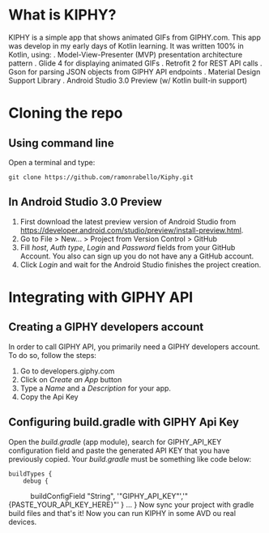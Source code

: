 # What is KIPHY?
KIPHY is a simple app that shows animated GIFs from GIPHY.com. This app was develop in my early days of Kotlin learning. It was written 100% in Kotlin, using:
. Model-View-Presenter (MVP) presentation architecture pattern
. Glide 4 for displaying animated GIFs
. Retrofit 2 for REST API calls
. Gson for parsing JSON objects from GIPHY API endpoints
. Material Design Support Library
. Android Studio 3.0 Preview (w/ Kotlin built-in support)

# Cloning the repo
## Using command line
Open a terminal and type:

    git clone https://github.com/ramonrabello/Kiphy.git

## In Android Studio 3.0 Preview
1. First download the latest preview version of Android Studio from https://developer.android.com/studio/preview/install-preview.html.
2. Go to File > New... > Project from Version Control > GitHub
3. Fill _host_, _Auth type_, _Login_ and _Password_ fields from your GitHub Account. You also can sign up you do not have any a GitHub account.
4. Click _Login_ and wait for the Android Studio finishes the project creation.

# Integrating with GIPHY API
## Creating a GIPHY developers account
In order to call GIPHY API, you primarily need a GIPHY developers account. To do so, follow the steps:
1. Go to developers.giphy.com
2. Click on _Create an App_ button
3. Type a _Name_ and a _Description_ for your app.
4. Copy the Api Key

## Configuring build.gradle with GIPHY Api Key
Open the _build.gradle_ (app module), search for GIPHY_API_KEY configuration field and paste the generated API KEY that you have previously copied. Your _build.gradle_ must be something like code below:

    buildTypes {
        debug {
            buildConfigField "String", '"GIPHY_API_KEY"','"{PASTE_YOUR_API_KEY_HERE}"'
        }
        ...
    }
Now sync your project with gradle build files and that's it! Now you can run KIPHY in some AVD ou real devices.
     
  
 
